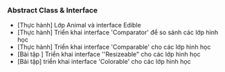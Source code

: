 ### Abstract Class & Interface
- [Thực hành] Lớp Animal và interface Edible
- [Thực hành] Triển khai interface 'Comparator' để so sánh các lớp hình học
- [Thực hành] Triển khai interface 'Comparable' cho các lớp hình học
- [Bài tập ] Triển khai interface ''Resizeable" cho các lớp hình học
- [Bài tập] triển khai interface 'Colorable' cho các lớp hình học